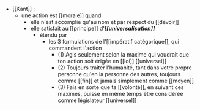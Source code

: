 - [[Kant]] :
	- une action est [[morale]] quand
	  - elle n'est accomplie qu'au nom et par respect du [[devoir]]
	  - elle satisfait au [[principe]] d'***[[universalisation]]***
	    - étendu par
	      - les 3 formulations de l'[[impératif catégorique]], qui commandent l'action
	        - (1) Agis seulement selon la maxime qui voudrait que ton action soit érigée en [[loi]] [[universel]]
	        - (2) Toujours traiter l'humanité, tant dans votre propre personne qu'en la personne des autres, toujours comme [[fin]] et jamais simplement comme [[moyen]]
	        - (3) Fais en sorte que ta [[volonté]], en suivant ces maximes, puisse en même temps être considérée comme législateur [[universel]]